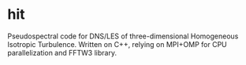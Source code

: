 # hit
Pseudospectral code for DNS/LES of three-dimensional Homogeneous Isotropic Turbulence. Written on C++, relying on MPI+OMP for CPU parallelization and FFTW3 library.
